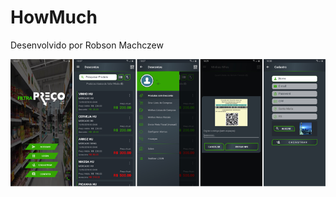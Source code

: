 # HowMuch
Desenvolvido por Robson Machczew

![Alt text](https://github.com/hubosong/howmuch/blob/master/app/src/main/res/drawable/screens.png?raw=true "screens")
